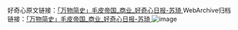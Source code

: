 好奇心原文链接：[「万物简史」毛皮帝国_商业_好奇心日报-苏琦 ](https://www.qdaily.com/articles/5530.html)
WebArchive归档链接：[「万物简史」毛皮帝国_商业_好奇心日报-苏琦 ](http://web.archive.org/web/20160609015521/http://www.qdaily.com:80/articles/5530.html)
![image](http://ww3.sinaimg.cn/large/007d5XDply1g3w8nq00qrj30u03huhdt)